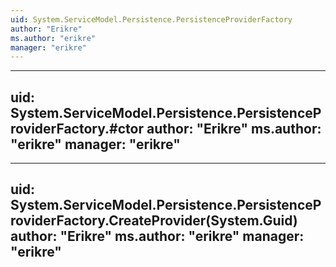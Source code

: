 ```yaml
---
uid: System.ServiceModel.Persistence.PersistenceProviderFactory
author: "Erikre"
ms.author: "erikre"
manager: "erikre"
---
```


---
uid: System.ServiceModel.Persistence.PersistenceProviderFactory.#ctor
author: "Erikre"
ms.author: "erikre"
manager: "erikre"
---

---
uid: System.ServiceModel.Persistence.PersistenceProviderFactory.CreateProvider(System.Guid)
author: "Erikre"
ms.author: "erikre"
manager: "erikre"
---
